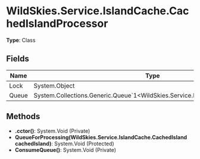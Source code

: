 ﻿# WildSkies.Service.IslandCache.CachedIslandProcessor

**Type**: Class

## Fields

| Name | Type | Access |
|------|------|--------|
| Lock | System.Object | Private |
| Queue | System.Collections.Generic.Queue`1<WildSkies.Service.IslandCache.CachedIsland> | Private |

## Methods

- **.cctor()**: System.Void (Private)
- **QueueForProcessing(WildSkies.Service.IslandCache.CachedIsland cachedIsland)**: System.Void (Protected)
- **ConsumeQueue()**: System.Void (Private)

